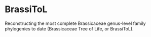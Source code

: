 # BrassiToL
Reconstructing the most complete Brassicaceae genus-level family phylogenies to date (Brassicaceae Tree of Life, or BrassiToL).
